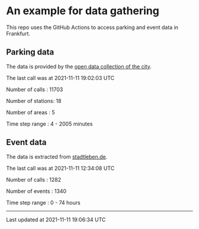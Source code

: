 # An example for data gathering

This repo uses the GitHub Actions to access parking and event data in Frankfurt.

## Parking data
The data is provided by the [open data collection of the city](https://www.offenedaten.frankfurt.de/).

The last call was at 2021-11-11 19:02:03 UTC

Number of calls   : 11703

Number of stations:    18

Number of areas   :     5

Time step range   :     4 -  2005 minutes


## Event data
The data is extracted from [stadtleben.de](https://stadtleben.de/frankfurt/).

The last call was at 2021-11-11 12:34:08 UTC

Number of calls   : 1282

Number of events  : 1340

Time step range   :    0 -   74 hours


----

Last updated at 2021-11-11 19:06:34 UTC
